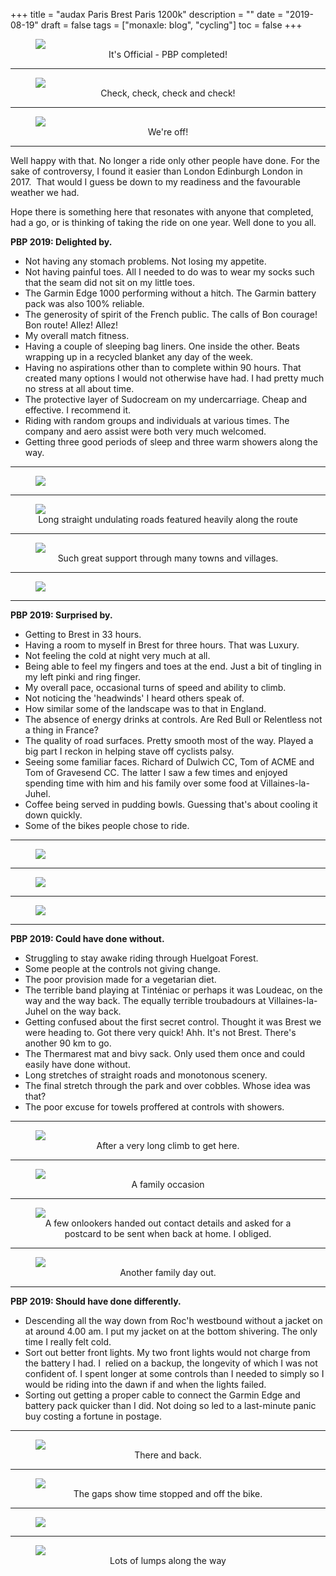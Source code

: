 +++
title = "audax  Paris Brest Paris 1200k"
description = ""
date = "2019-08-19"
draft = false
tags = ["monaxle: blog", "cycling"]
toc = false
+++

<figure style="text-align: center">
  <img style="display:block;margin:auto" src="https://i.ibb.co/KxpwMwf5/paris-brest-paris-rfx32kvm-1.png"">
  <figcaption>It's Official - PBP completed! </figcaption>
</figure>


---

<figure style="text-align: center">
  <img style="display:block;margin:auto" src="https://i.ibb.co/TMRDJdZw/01-PBP-group-R-startline-800x600.png">
  <figcaption>Check, check, check and check!</figcaption>
</figure>

---


<figure style="text-align: center">
  <img style="display:block;margin:auto" src="https://i.ibb.co/fV9sc8mY/01-PBP-group-R-gates-of-rambouleit-800x595.png">
  <figcaption>We're off!</figcaption>
</figure>

---

Well happy with that. No longer a ride only other people have done. For the sake of controversy, I found it easier than London Edinburgh London in 2017.  That would I guess be down to my readiness and the favourable weather we had. 

Hope there is something here that resonates with anyone that completed, had a go,  or is thinking of taking the ride on one year. Well done to you all. 



**PBP 2019: Delighted by.**
* Not having any stomach problems. Not losing my appetite. 
* Not having painful toes. All I needed to do was to wear my socks such that the seam did not sit on my little toes. 
* The Garmin Edge 1000 performing without a hitch. The Garmin battery pack was also 100% reliable.
* The generosity of spirit of the French public. The calls of Bon courage! Bon route! Allez! Allez! 
* My overall match fitness. 
* Having a couple of sleeping bag liners. One inside the other. Beats wrapping up in a recycled blanket any day of the week.  
* Having no aspirations other than to complete within 90 hours. That created many options I would not otherwise have had. I had pretty much no stress at all about time. 
* The protective layer of Sudocream on my undercarriage. Cheap and effective. I recommend it. 
* Riding with random groups and individuals at various times. The company and aero assist were both very much welcomed.   
* Getting three good periods of sleep and three warm showers along the way.

---


<figure style="text-align: center">
  <img style="display:block;margin:auto" src="https://i.ibb.co/TxWMD9WN/03-PBP-statge-one-flag-man-800x798.jpg">
  <figcaption></figcaption>
</figure>

---


<figure style="text-align: center">
  <img style="display:block;margin:auto" src="https://i.ibb.co/nMWzFXG6/P1050420-v1-800x567.jpg">
  <figcaption>Long straight undulating roads featured heavily along the route</figcaption>
</figure>

---

<figure style="text-align: center">
  <img style="display:block;margin:auto" src="https://i.ibb.co/JWgDvkxb/P1050407-v1-800x487.jpg">
  <figcaption>Such great support through many towns and villages.</figcaption>
</figure>

---


<figure style="text-align: center">
  <img style="display:block;margin:auto" src="https://i.ibb.co/xtWm0fD2/P1050405-800x600.jpg">
  <figcaption></figcaption>
</figure>

---

**PBP 2019: Surprised by.**
* Getting to Brest in 33 hours.
* Having a room to myself in Brest for three hours. That was Luxury.  
* Not feeling the cold at night very much at all.  
* Being able to feel my fingers and toes at the end. Just a bit of tingling in my left pinki and ring finger. 
* My overall pace, occasional turns of speed and ability to climb. 
* Not noticing the 'headwinds' I heard others speak of. 
* How similar some of the landscape was to that in England.   
* The absence of energy drinks at controls. Are Red Bull or Relentless not a thing in France?  
* The quality of road surfaces. Pretty smooth most of the way. Played a big part I reckon in helping stave off cyclists palsy.
* Seeing some familiar faces. Richard of Dulwich CC, Tom of ACME and Tom of Gravesend CC. The latter I saw a few times and enjoyed spending time with him and his family over some food at Villaines-la-Juhel.
* Coffee being served in pudding bowls. Guessing that's about cooling it down quickly.
* Some of the bikes people chose to ride.

---

<figure style="text-align: center">
  <img style="display:block;margin:auto" src="https://i.ibb.co/1G2LwvCJ/P1050403-v1-800x800.jpg">
  <figcaption></figcaption>
</figure>

---

<figure style="text-align: center">
  <img style="display:block;margin:auto" src="https://i.ibb.co/rY4nK1T/51557009-800x800.png">
  <figcaption></figcaption>
</figure>

---


<figure style="text-align: center">
  <img style="display:block;margin:auto" src="https://i.ibb.co/yFnWzhHJ/51483317-v1-800x800.png">
  <figcaption></figcaption>
</figure>

---


**PBP 2019: Could have done without.**
* Struggling to stay awake riding through Huelgoat Forest.
* Some people at the controls not giving change.
* The poor provision made for a vegetarian diet.
* The terrible band playing at Tinténiac or perhaps it was Loudeac, on the way and the way back. The equally terrible troubadours at Villaines-la-Juhel on the way back. 
* Getting confused about the first secret control. Thought it was Brest we were heading to. Got there very quick! Ahh. It's not Brest. There's another 90 km to go.
* The Thermarest mat and bivy sack. Only used them once and could easily have done without. 
* Long stretches of straight roads and monotonous scenery. 
* The final stretch through the park and over cobbles. Whose idea was that?
* The poor excuse for towels proffered at controls with showers.

---
<figure style="text-align: center">
  <img style="display:block;margin:auto" src="https://i.ibb.co/9mZHCMVR/P1050384-P1050388-800x241.jpg">
  <figcaption>After a very long climb to get here.</figcaption>
</figure>
																																																			
---

<figure style="text-align: center">
  <img style="display:block;margin:auto" src="https://i.ibb.co/hJcpY00b/06-paul-rougue-800x588.png">
  <figcaption>A family occasion</figcaption>
</figure>

---


<figure style="text-align: center">
  <img style="display:block;margin:auto" src="https://i.ibb.co/YB55yzjL/05-PBPfamily-800x800.png">
  <figcaption>A few onlookers handed out contact details and asked for a postcard to be sent when back at home. I obliged.</figcaption>
</figure>

---
<figure style="text-align: center">
  <img style="display:block;margin:auto" src="https://i.ibb.co/SY5PVBb/04-PBP-Laurent-family-800x600.png">
  <figcaption>Another family day out.</figcaption>
</figure>

---

**PBP 2019: Should have done differently.**
* Descending all the way down from Roc'h westbound without a jacket on at around 4.00 am. I put my jacket on at the bottom shivering. The only time I really felt cold.  
* Sort out better front lights. My two front lights would not charge from the battery I had. I  relied on a backup, the longevity of which I was not confident of. I spent longer at some controls than I needed to simply so I would be riding into the dawn if and when the lights failed.  
* Sorting out getting a proper cable to connect the Garmin Edge and battery pack quicker than I did. Not doing so led to a last-minute panic buy costing a fortune in postage.   

 ---

<figure style="text-align: center">
  <img style="display:block;margin:auto" src="https://i.ibb.co/HTNgnDP1/map-800x526.jpg">
  <figcaption>There and back.</figcaption>
</figure>

---


<figure style="text-align: center">
  <img style="display:block;margin:auto" src="https://i.ibb.co/cSsC0wG6/speed-time-800x479.jpg">
  <figcaption>The gaps show time stopped and off the bike.</figcaption>
</figure>

---
<figure style="text-align: center">
  <img style="display:block;margin:auto" src="https://i.ibb.co/mry3rzp0/distance-time-640x382.jpg">
  <figcaption></figcaption>
</figure>

---


<figure style="text-align: center">
  <img style="display:block;margin:auto" src="https://i.ibb.co/1GsvXzpT/distance-altitude-640x382.jpg">
  <figcaption>Lots of lumps along the way</figcaption>
</figure>